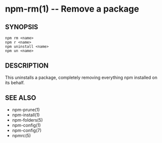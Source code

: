 npm-rm(1) -- Remove a package
=============================










































<extoc></extoc>

## SYNOPSIS

    npm rm <name>
    npm r <name>
    npm uninstall <name>
    npm un <name>

## DESCRIPTION

This uninstalls a package, completely removing everything npm installed
on its behalf.

## SEE ALSO

* npm-prune(1)
* npm-install(1)
* npm-folders(5)
* npm-config(1)
* npm-config(7)
* npmrc(5)
